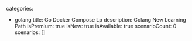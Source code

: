 categories:
  - golang
title: Go Docker Compose Lp
description: Golang New Learning Path
isPremium: true
isNew: true
isAvailable: true
scenarioCount: 0
scenarios: []
